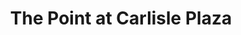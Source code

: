 ---
title: "The Point at Carlisle Plaza"
url: /carlisle/the-point-at-carlisle-plaza/
shop: Einkaufszentrum
---